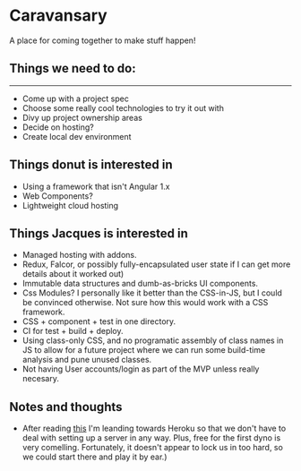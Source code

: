 # Caravansary

A place for coming together to make stuff happen!

## Things we need to do:
-------

- Come up with a project spec
- Choose some really cool technologies to try it out with
- Divy up project ownership areas
- Decide on hosting?
- Create local dev environment

## Things donut is interested in
- Using a framework that isn't Angular 1.x
- Web Components?
- Lightweight cloud hosting

## Things Jacques is interested in
- Managed hosting with addons.
- Redux, Falcor, or possibly fully-encapsulated user state if I can get more details about it worked out)
- Immutable data structures and dumb-as-bricks UI components.
- Css Modules? I personally like it better than the CSS-in-JS, but I could be convinced otherwise. Not sure how this would work with a CSS framework.
- CSS + component + test in one directory.
- CI for test + build + deploy.
- Using class-only CSS, and no programatic assembly of class names in JS to allow for a future project where we can run some build-time analysis and pune unused classes.
- Not having User accounts/login as part of the MVP unless really necesary.

## Notes and thoughts
- After reading [this](http://smashingboxes.com/blog/heroku-vs-amazon-web-services) I'm leanding towards Heroku so that we don't have to deal with setting up a server in any way. Plus, free for the first dyno is very comelling. Fortunately, it doesn't appear to lock us in too hard, so we could start there and play it by ear.)



